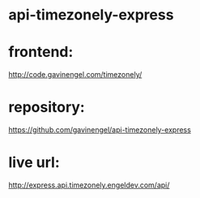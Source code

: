 # api-timezonely-express

# frontend:
http://code.gavinengel.com/timezonely/

# repository:
https://github.com/gavinengel/api-timezonely-express

# live url:
http://express.api.timezonely.engeldev.com/api/

